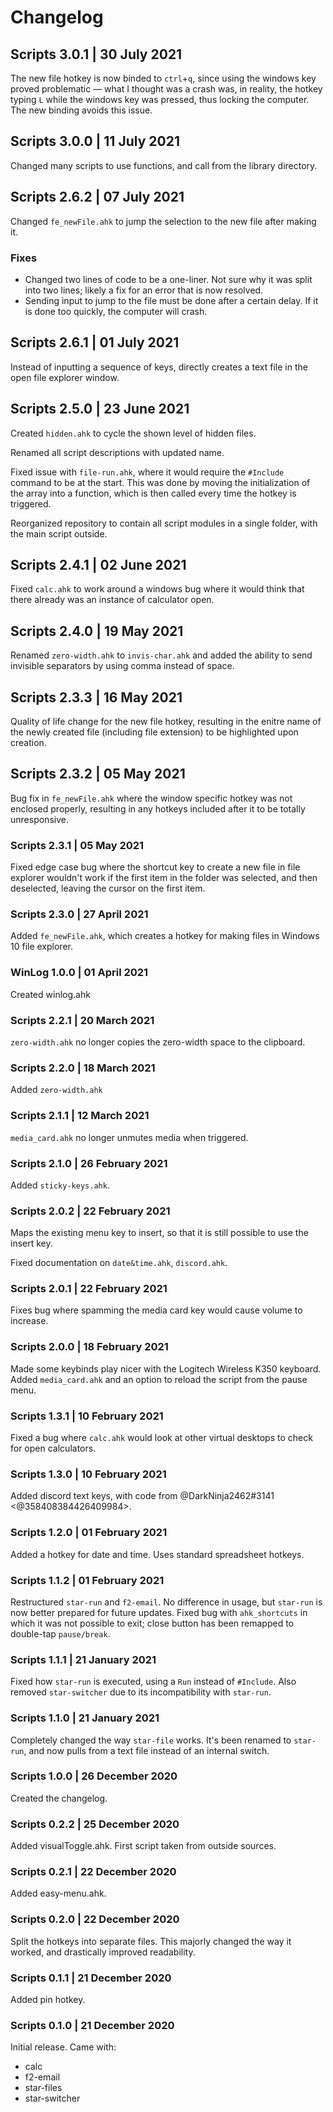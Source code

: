 # Changelog

## Scripts 3.0.1 | 30 July 2021
The new file hotkey is now binded to `ctrl`+`q`, since using the windows key proved problematic — what I thought was a crash was, in reality, the hotkey typing `L` while the windows key was pressed, thus locking the computer. The new binding avoids this issue.

## Scripts 3.0.0 | 11 July 2021
Changed many scripts to use functions, and call from the library directory.

## Scripts 2.6.2 | 07 July 2021
Changed `fe_newFile.ahk` to jump the selection to the new file after making it.
### Fixes
* Changed two lines of code to be a one-liner. Not sure why it was split into two lines; likely a fix for an error that is now resolved.
* Sending input to jump to the file must be done after a certain delay. If it is done too quickly, the computer will crash.

## Scripts 2.6.1 | 01 July 2021
Instead of inputting a sequence of keys, directly creates a text file in the open file explorer window.

## Scripts 2.5.0 | 23 June 2021
Created `hidden.ahk` to cycle the shown level of hidden files.

Renamed all script descriptions with updated name.

Fixed issue with `file-run.ahk`, where it would require the `#Include` command to be at the start. This was done by moving the initialization of the array into a function, which is then called every time the hotkey is triggered.

Reorganized repository to contain all script modules in a single folder, with the main script outside.

## Scripts 2.4.1 | 02 June 2021
Fixed `calc.ahk` to work around a windows bug where it would think that there already was an instance of calculator open.

## Scripts 2.4.0 | 19 May 2021
Renamed `zero-width.ahk` to `invis-char.ahk` and added the ability to send invisible separators by using comma instead of space.

## Scripts 2.3.3 | 16 May 2021
Quality of life change for the new file hotkey, resulting in the enitre name of the newly created file (including file extension) to be highlighted upon creation.

## Scripts 2.3.2 | 05 May 2021
Bug fix in `fe_newFile.ahk` where the window specific hotkey was not enclosed properly, resulting in any hotkeys included after it to be totally unresponsive.

### Scripts 2.3.1 | 05 May 2021
Fixed edge case bug where the shortcut key to create a new file in file explorer wouldn't work if the first item in the folder was selected, and then deselected, leaving the cursor on the first item.

### Scripts 2.3.0 | 27 April 2021
Added `fe_newFile.ahk`, which creates a hotkey for making files in Windows 10 file explorer.

### WinLog 1.0.0 | 01 April 2021
Created winlog.ahk

### Scripts 2.2.1 | 20 March 2021
`zero-width.ahk` no longer copies the zero-width space to the clipboard.

### Scripts 2.2.0 | 18 March 2021
Added `zero-width.ahk`

### Scripts 2.1.1 | 12 March 2021
`media_card.ahk` no longer unmutes media when triggered.

### Scripts 2.1.0 | 26 February 2021
Added `sticky-keys.ahk`.

### Scripts 2.0.2 | 22 February 2021
Maps the existing menu key to insert, so that it is still possible to use the insert key.

Fixed documentation on `date&time.ahk`, `discord.ahk`.

### Scripts 2.0.1 | 22 February 2021
Fixes bug where spamming the media card key would cause volume to increase.

### Scripts 2.0.0 | 18 February 2021
Made some keybinds play nicer with the Logitech Wireless K350 keyboard. Added `media_card.ahk` and an option to reload the script from the pause menu.

### Scripts 1.3.1 | 10 February 2021
Fixed a bug where `calc.ahk` would look at other virtual desktops to check for open calculators.

### Scripts 1.3.0 | 10 February 2021
Added discord text keys, with code from @DarkNinja2462#3141 <@358408384426409984>.

### Scripts 1.2.0 | 01 February 2021
Added a hotkey for date and time. Uses standard spreadsheet hotkeys.

### Scripts 1.1.2 | 01 February 2021
Restructured `star-run` and `f2-email`. No difference in usage, but `star-run` is now better prepared for future updates. Fixed bug with `ahk_shortcuts` in which it was not possible to exit; close button has been remapped to double-tap `pause/break`.

### Scripts 1.1.1 | 21 January 2021
Fixed how `star-run` is executed, using a `Run` instead of `#Include`. Also removed `star-switcher` due to its incompatibility with `star-run`.

### Scripts 1.1.0 | 21 January 2021
Completely changed the way `star-file` works. It's been renamed to `star-run`, and now pulls from a text file instead of an internal switch.

### Scripts 1.0.0 | 26 December 2020
Created the changelog.

### Scripts 0.2.2 | 25 December 2020
Added visualToggle.ahk. First script taken from outside sources.

### Scripts 0.2.1 | 22 December 2020
Added easy-menu.ahk.

### Scripts 0.2.0 | 22 December 2020
Split the hotkeys into separate files. This majorly changed the way it worked, and drastically improved readability.

### Scripts 0.1.1 | 21 December 2020
Added pin hotkey.

### Scripts 0.1.0 | 21 December 2020
Initial release. Came with:
- calc
- f2-email
- star-files
- star-switcher
